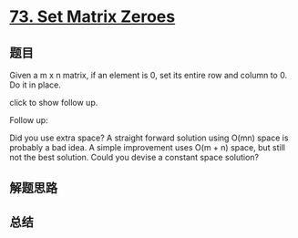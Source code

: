 # [73. Set Matrix Zeroes](https://leetcode.com/problems/set-matrix-zeroes/)

## 题目

        
Given a m x n matrix, if an element is 0, set its entire row and column to 0. Do it in place.


click to show follow up.

Follow up:


Did you use extra space?
A straight forward solution using O(mn) space is probably a bad idea.
A simple improvement uses O(m + n) space, but still not the best solution.
Could you devise a constant space solution?


      

## 解题思路


## 总结


